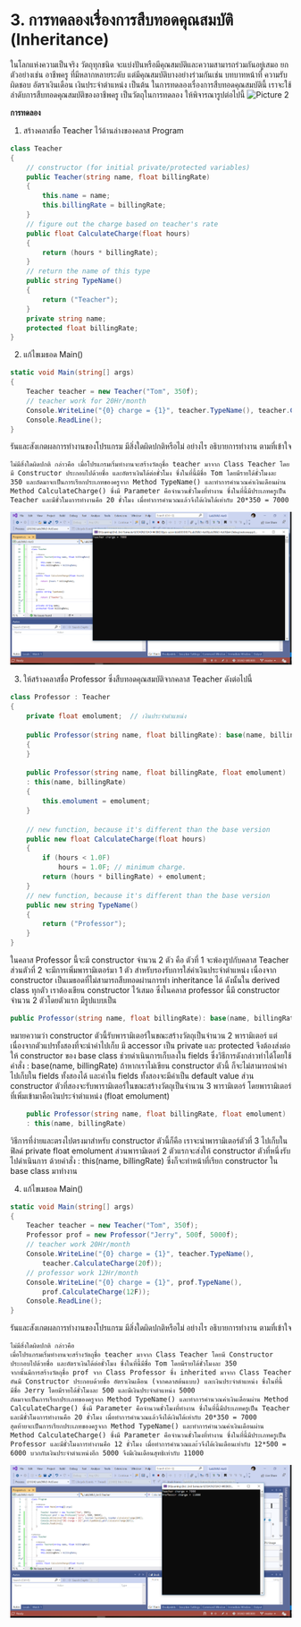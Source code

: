 # 3. การทดลองเรื่องการสืบทอดคุณสมบัติ (Inheritance)

ในโลกแห่งความเป็นจริง วัตถุทุกชนิด จะแบ่งปันหรือมีคุณสมบัติและความสามารถร่วมกันอยู่เสมอ ยกตัวอย่างเช่น อาชีพครู ที่มีหลากหลายระดับ แต่มีคุณสมบัติบางอย่างร่วมกันเช่น บทบาทหน้าที่ ความรับผิดชอบ อัตราเงินเดือน เงินประจำตำแหน่ง เป็นต้น ในการทดลองเรื่องการสืบทอดคุณสมบัตินี้ เราจะใช้ลำดับการสืบทอดคุณสมบัติของอาชีพครู เป็นวัตถุในการทดลอง ให้พิจารณารูปต่อไปนี้ 
![Picture 2](../../Labs/images/Picture2.png)


__การทดลอง__

1. สร้างคลาสชื่อ Teacher ไว้ด้านล่างของคลาส Program
``` C#
class Teacher
{
    // constructor (for initial private/protected variables)
    public Teacher(string name, float billingRate)
    {
        this.name = name;
        this.billingRate = billingRate;
    }
    // figure out the charge based on teacher's rate
    public float CalculateCharge(float hours)
    {
        return (hours * billingRate);
    }
    // return the name of this type
    public string TypeName()
    {
        return ("Teacher");
    }
    private string name;
    protected float billingRate;
}
```
2. แก้ไขเมธอด Main()

``` C#
static void Main(string[] args)
{
    Teacher teacher = new Teacher("Tom", 350f);
    // teacher work for 20Hr/month
    Console.WriteLine("{0} charge = {1}", teacher.TypeName(), teacher.CalculateCharge(20f)); 
    Console.ReadLine();
}
```

รันและสังเกตผลการทำงานของโปรแกรม มีสิ่งใดผิดปกติหรือไม่ อย่างไร
อธิบายการทำงาน ตามที่เข้าใจ
```
ไม่มีสิ่งใดผิดปกติ กล่าวคือ เมื่อโปรแกรมเริ่มทำงานจะสร้างวัตถุชื่อ teacher มาจาก Class Teacher โดยมี Constructor ประกอบไปด้วยชื่อ และอัตราเงินได้ต่อชั่วโมง ซึ่งในที่นี้มีชื่อ Tom โดยมีรายได้ชั่วโมงละ 350 และถัดมาจะเป็นการเรียกประเภทของครูจาก Method TypeName() และทำการคำนวณค่าเงินเดือนผ่าน Method CalculateCharge() ซึ่งมี Parameter คือจำนวนชั่วโมงที่ทำงาน ซึ่งในที่นี้มีประเภทครูเป็น Teacher และมีชั่วโมงการทำงานคือ 20 ชั่วโมง เมื่อทำการคำนวณแล้วจึงได้เงินได้เท่ากับ 20*350 = 7000
```
![act3-1](images/act3-1.PNG)

3. ให้สร้างคลาสชื่อ Professor ซึ่งสืบทอดคุณสมบัติจากคลาส Teacher ดังต่อไปนี้

``` C#
class Professor : Teacher
{
    private float emolument;  // เงินประจำตำแหน่ง
    
    public Professor(string name, float billingRate): base(name, billingRate)
    {
    }
   	 
    public Professor(string name, float billingRate, float emolument) 
    : this(name, billingRate)
    {
        this.emolument = emolument;
    }
   	 
    // new function, because it's different than the base version
    public new float CalculateCharge(float hours)
    {
        if (hours < 1.0F)
            hours = 1.0F; // minimum charge.
        return (hours * billingRate) + emolument;
    }
    // new function, because it's different than the base version
    public new string TypeName()
    {
        return ("Professor");
    }
}
```

ในคลาส Professor นี้จะมี constructor จำนวน 2 ตัว คือ ตัวที่ 1 จะพ้องรูปกับคลาส Teacher ส่วนตัวที่ 2 จะมีการเพิ่มพารามิเตอร์มา 1 ตัว สำหรับรองรับการใส่ค่าเงินประจำตำแหน่ง
เนื่องจาก constructor เป็นเมธอดที่ไม่สามารถสืบทอดผ่านการทำ inheritance ได้ ดังนั้นใน derived class  ทุกตัว เราต้องเขียน constructor ไว้เสมอ ซึ่งในคลาส professor นี้มี constructor จำนวน 2 ตัวโดยตัวแรก มีรูปแบบเป็น 

``` C#
public Professor(string name, float billingRate): base(name, billingRate)
```

หมายความว่า constructor ตัวนี้รับพารามิเตอร์ในขณะสร้างวัตถุเป็นจำนวน 2 พารามิเตอร์ แต่เนื่องจากตัวแปรทั้งสองที่จะนำค่าไปเก็บ มี accessor เป็น private และ protected จึงต้องส่งต่อให้ constructor ของ base class ช่วยดำเนินการเก็บลงใน fields ซึ่งวิธีการดังกล่าวทำได้โดยใช้คำสั่ง : base(name, billingRate) ถ้าหากเราไม่เขียน constructor ตัวนี้ ก็จะไม่สามารถนำค่าไปเก็บใน fields ทั้งสองได้ และค่าใน fields ทั้งสองจะมีค่าเป็น default value ส่วน constructor ตัวที่สองจะรับพารามิเตอร์ในขณะสร้างวัตถุเป็นจำนวน 3 พารามิเตอร์ โดยพารามิเตอร์ที่เพิ่มเข้ามาคือเงินประจำตำแหน่ง (float emolument) 

```C#
    public Professor(string name, float billingRate, float emolument) 
    : this(name, billingRate)
```

วิธีการที่ง่ายและตรงไปตรงมาสำหรับ constructor ตัวนี้ก็คือ เราจะนำพารามิเตอร์ตัวที่ 3 ไปเก็บในฟิลด์ private float emolument ส่วนพารามิเตอร์ 2 ตัวแรกจะส่งให้ constructor ตัวที่หนึ่งรับไปดำเนินการ ด้วยคำสั่ง : this(name, billingRate) ซึ่งก็จะทำหน้าที่เรียก constructor ใน base class มาทำงาน

4. แก้ไขเมธอด Main()

``` C#
static void Main(string[] args)
{
    Teacher teacher = new Teacher("Tom", 350f);
    Professor prof = new Professor("Jerry", 500f, 5000f);
    // teacher work 20Hr/month
    Console.WriteLine("{0} charge = {1}", teacher.TypeName(),
        teacher.CalculateCharge(20f));
    // professor work 12Hr/month
    Console.WriteLine("{0} charge = {1}", prof.TypeName(),
        prof.CalculateCharge(12F));
    Console.ReadLine();
}
```
รันและสังเกตผลการทำงานของโปรแกรม มีสิ่งใดผิดปกติหรือไม่ อย่างไร
อธิบายการทำงาน ตามที่เข้าใจ
```
ไม่มีสิ่งใดผิดปกติ กล่าวคือ 
เมื่อโปรแกรมเริ่มทำงานจะสร้างวัตถุชื่อ teacher มาจาก Class Teacher โดยมี Constructor ประกอบไปด้วยชื่อ และอัตราเงินได้ต่อชั่วโมง ซึ่งในที่นี้มีชื่อ Tom โดยมีรายได้ชั่วโมงละ 350 
จากนั้นมีการสร้างวัตถุชื่อ prof จาก Class Professor ซึ่ง inherited มาจาก Class Teacher อันมี Constructor ประกอบด้วยชื่อ อัตราเงินเดือน (จากคลาสต้นแบบ) และเงินประจำตำแหน่ง ซึ่งในที่นี้มีชื่อ Jerry โดยมีรายได้ชั่วโมงละ 500 และมีเงินประจำตำแหน่ง 5000
ถัดมาจะเป็นการเรียกประเภทของครูจาก Method TypeName() และทำการคำนวณค่าเงินเดือนผ่าน Method CalculateCharge() ซึ่งมี Parameter คือจำนวนชั่วโมงที่ทำงาน ซึ่งในที่นี้มีประเภทครูเป็น Teacher และมีชั่วโมงการทำงานคือ 20 ชั่วโมง เมื่อทำการคำนวณแล้วจึงได้เงินได้เท่ากับ 20*350 = 7000 
สุดท้ายจะเป็นการเรียกประเภทของครูจาก Method TypeName() และทำการคำนวณค่าเงินเดือนผ่าน Method CalculateCharge() ซึ่งมี Parameter คือจำนวนชั่วโมงที่ทำงาน ซึ่งในที่นี้มีประเภทครูเป็น Professor และมีชั่วโมงการทำงานคือ 12 ชั่วโมง เมื่อทำการคำนวณและ้วจึงได้เงินเดือนเท่ากับ 12*500 = 6000 บวกกับเงินประจำตำแหน่งอีก 5000 จึงมีเงินเดือนสุทธิเท่ากับ 11000
```
![act3-1](images/act3-2.PNG)
